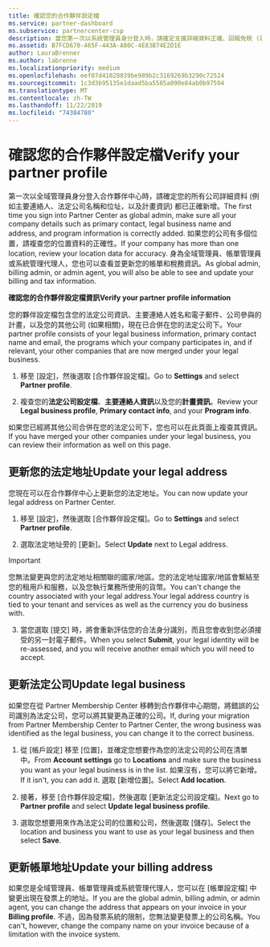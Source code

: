 ```yaml
---
title: 確認您的合作夥伴設定檔
ms.service: partner-dashboard
ms.subservice: partnercenter-csp
description: 當您第一次以系統管理員身分登入時，請確定支援詳細資料正確、回報免稅 (若適用)，並檢閱設定檔中的連絡人資訊。
ms.assetid: B7FCD670-465F-443A-A80C-4E83B74E2D1E
author: LauraBrenner
ms.author: labrenne
ms.localizationpriority: medium
ms.openlocfilehash: eef07d41028039be989b2c3169269b3290c72524
ms.sourcegitcommit: 1c3d3b95135e1daad5ba5585a090e84ab0b97594
ms.translationtype: MT
ms.contentlocale: zh-TW
ms.lasthandoff: 11/22/2019
ms.locfileid: "74384780"
---
```

# <a name="verify-your-partner-profile"></a><span data-ttu-id="45f97-103">確認您的合作夥伴設定檔</span><span class="sxs-lookup"><span data-stu-id="45f97-103">Verify your partner profile</span></span>

<span data-ttu-id="45f97-104">第一次以全域管理員身分登入合作夥伴中心時，請確定您的所有公司詳細資料 (例如主要連絡人、法定公司名稱和位址，以及計畫資訊) 都已正確新增。</span><span class="sxs-lookup"><span data-stu-id="45f97-104">The first time you sign into Partner Center as  global admin, make sure all your company details such as primary contact, legal business name and address, and program information is correctly added.</span></span> <span data-ttu-id="45f97-105">如果您的公司有多個位置，請複查您的位置資料的正確性。</span><span class="sxs-lookup"><span data-stu-id="45f97-105">If your company has more than one location, review your location data for accuracy.</span></span> <span data-ttu-id="45f97-106">身為全域管理員、帳單管理員或系統管理代理人，您也可以查看並更新您的帳單和稅務資訊。</span><span class="sxs-lookup"><span data-stu-id="45f97-106">As global admin, billing admin, or admin agent, you will also be able to see and update your billing and tax information.</span></span> 

<span data-ttu-id="45f97-107">**確認您的合作夥伴設定檔資訊**</span><span class="sxs-lookup"><span data-stu-id="45f97-107">**Verify your partner profile information**</span></span>

<span data-ttu-id="45f97-108">您的夥伴設定檔包含您的法定公司資訊、主要連絡人姓名和電子郵件、公司參與的計畫，以及您的其他公司 (如果相關)，現在已合併在您的法定公司下。</span><span class="sxs-lookup"><span data-stu-id="45f97-108">Your partner profile consists of your legal business information, primary contact name and email, the programs which your company participates in, and if relevant, your other companies that are now merged under your legal business.</span></span>

1.  <span data-ttu-id="45f97-109">移至 [設定]，然後選取 [合作夥伴設定檔]。</span><span class="sxs-lookup"><span data-stu-id="45f97-109">Go to **Settings** and select **Partner profile**.</span></span>

2.  <span data-ttu-id="45f97-110">複查您的**法定公司設定檔**、**主要連絡人資訊**以及您的**計畫資訊**。</span><span class="sxs-lookup"><span data-stu-id="45f97-110">Review your **Legal business profile**, **Primary contact info**, and your **Program info**.</span></span>

<span data-ttu-id="45f97-111">如果您已經將其他公司合併在您的法定公司下，您也可以在此頁面上複查其資訊。</span><span class="sxs-lookup"><span data-stu-id="45f97-111">If you have merged your other companies under your legal business, you can review their information as well on this page.</span></span>

## <a name="update-your-legal-address"></a><span data-ttu-id="45f97-112">更新您的法定地址</span><span class="sxs-lookup"><span data-stu-id="45f97-112">Update your legal address</span></span>

<span data-ttu-id="45f97-113">您現在可以在合作夥伴中心上更新您的法定地址。</span><span class="sxs-lookup"><span data-stu-id="45f97-113">You can now update your legal address on Partner Center.</span></span>

1. <span data-ttu-id="45f97-114">移至 [設定]，然後選取 [合作夥伴設定檔]。</span><span class="sxs-lookup"><span data-stu-id="45f97-114">Go to **Settings** and select **Partner profile**.</span></span> 

2. <span data-ttu-id="45f97-115">選取法定地址旁的 [更新]。</span><span class="sxs-lookup"><span data-stu-id="45f97-115">Select **Update** next to Legal address.</span></span> 

>[!Important]
><span data-ttu-id="45f97-116">您無法變更與您的法定地址相關聯的國家/地區。您的法定地址國家/地區會繫結至您的租用戶和服務，以及您執行業務所使用的貨幣。</span><span class="sxs-lookup"><span data-stu-id="45f97-116">You can't change the country associated with your legal address.Your legal address country is tied to your tenant and services as well as the currency you do business with.</span></span> 

3. <span data-ttu-id="45f97-117">當您選取 [提交] 時，將會重新評估您的合法身分識別，而且您會收到您必須接受的另一封電子郵件。</span><span class="sxs-lookup"><span data-stu-id="45f97-117">When you select **Submit**, your legal identity will be re-assessed, and you will receive another email which you will need to accept.</span></span>

## <a name="update-legal-business"></a><span data-ttu-id="45f97-118">更新法定公司</span><span class="sxs-lookup"><span data-stu-id="45f97-118">Update legal business</span></span>

<span data-ttu-id="45f97-119">如果您在從 Partner Membership Center 移轉到合作夥伴中心期間，將錯誤的公司識別為法定公司，您可以將其變更為正確的公司。</span><span class="sxs-lookup"><span data-stu-id="45f97-119">If, during your migration from Partner Membership Center to Partner Center, the wrong business was identified as the legal business, you can change it to the correct business.</span></span>

1. <span data-ttu-id="45f97-120">從 [帳戶設定] 移至 [位置]，並確定您想要作為您的法定公司的公司在清單中。</span><span class="sxs-lookup"><span data-stu-id="45f97-120">From **Account settings** go to **Locations** and make sure the business you want as your legal business is in the list.</span></span> <span data-ttu-id="45f97-121">如果沒有，您可以將它新增。</span><span class="sxs-lookup"><span data-stu-id="45f97-121">If it isn't, you can add it.</span></span> <span data-ttu-id="45f97-122">選取 [新增位置]。</span><span class="sxs-lookup"><span data-stu-id="45f97-122">Select **Add location**.</span></span>

2.  <span data-ttu-id="45f97-123">接著，移至 [合作夥伴設定檔]，然後選取 [更新法定公司設定檔]。</span><span class="sxs-lookup"><span data-stu-id="45f97-123">Next go to **Partner profile** and select **Update legal business profile**.</span></span>

3.  <span data-ttu-id="45f97-124">選取您想要用來作為法定公司的位置和公司，然後選取 [儲存]。</span><span class="sxs-lookup"><span data-stu-id="45f97-124">Select the location and business you want to use as your legal business and then select **Save**.</span></span>

## <a name="update-your-billing-address"></a><span data-ttu-id="45f97-125">更新帳單地址</span><span class="sxs-lookup"><span data-stu-id="45f97-125">Update your billing address</span></span>

<span data-ttu-id="45f97-126">如果您是全域管理員、帳單管理員或系統管理代理人，您可以在 [帳單設定檔] 中變更出現在發票上的地址。</span><span class="sxs-lookup"><span data-stu-id="45f97-126">If you are the global admin, billing admin, or admin agent, you can change the address that appears on your invoice in your **Billing profile**.</span></span> <span data-ttu-id="45f97-127">不過，因為發票系統的限制，您無法變更發票上的公司名稱。</span><span class="sxs-lookup"><span data-stu-id="45f97-127">You can't, however, change the company name on your invoice because of a limitation with the invoice system.</span></span>

 


